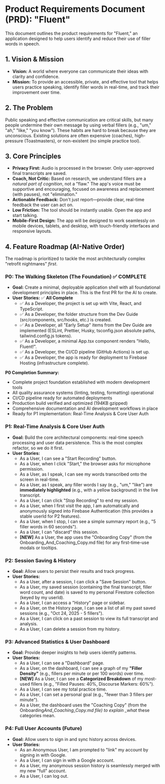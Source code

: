 # **Product Requirements Document (PRD): "Fluent"**

This document outlines the product requirements for "Fluent," an application designed to help users identify and reduce their use of filler words in speech.

## **1\. Vision & Mission**

- **Vision:** A world where everyone can communicate their ideas with clarity and confidence.
- **Mission:** To provide an accessible, private, and effective tool that helps users practice speaking, identify filler words in real-time, and track their improvement over time.

## **2\. The Problem**

Public speaking and effective communication are critical skills, but many people undermine their own message by using verbal fillers (e.g., "um," "ah," "like," "you know"). These habits are hard to break because they are unconscious. Existing solutions are often expensive (coaches), high-pressure (Toastmasters), or non-existent (no simple practice tool).

## **3\. Core Principles**

- **Privacy First:** Audio is processed in the browser. Only user-approved final transcripts are saved.
- **Coach, Not Critic:** Based on research, we understand fillers are a _natural part of cognition_, not a "flaw." The app's voice must be supportive and encouraging, focused on awareness and replacement (with pauses), not "elimination."
- **Actionable Feedback:** Don't just report—provide clear, real-time feedback the user can act on.
- **Low Friction:** The tool should be instantly usable. Open the app and start talking.
- **Mobile-First Design:** The app will be designed to work seamlessly on mobile devices, tablets, and desktop, with touch-friendly interfaces and responsive layouts.

## **4\. Feature Roadmap (AI-Native Order)**

The roadmap is prioritized to tackle the most architecturally complex "retrofit nightmares" _first_.

### **P0: The Walking Skeleton (The Foundation)** ✅ **COMPLETE**

- **Goal:** Create a minimal, deployable application shell with all foundational development principles in place. This is the first PR for the AI to create.
- **User Stories:** ✅ **All Complete**
  - ✅ As a Developer, the project is set up with Vite, React, and TypeScript.
  - ✅ As a Developer, the folder structure from the Dev Guide (src/components, src/hooks, etc.) is created.
  - ✅ As a Developer, all "Early Setup" items from the Dev Guide are implemented (ESLint, Prettier, Husky, tsconfig.json absolute paths, tailwind.config.js tokens).
  - ✅ As a Developer, a minimal App.tsx component renders "Hello, Fluent\!".
  - ✅ As a Developer, the CI/CD pipeline (GitHub Actions) is set up.
  - ✅ As a Developer, the app is ready for deployment to Firebase Hosting (infrastructure complete).

**P0 Completion Summary:**

- Complete project foundation established with modern development tools
- All quality assurance systems (linting, testing, formatting) operational
- CI/CD pipeline ready for automated deployments
- Production build verified and optimized (194KB gzipped)
- Comprehensive documentation and AI development workflows in place
- Ready for P1 implementation: Real-Time Analysis & Core User Auth

### **P1: Real-Time Analysis & Core User Auth**

- **Goal:** Build the core architectural components: real-time speech processing and user data persistence. This is the most complex refactor, so we do it first.
- **User Stories:**
  - As a User, I can see a "Start Recording" button.
  - As a User, when I click "Start," the browser asks for microphone permission.
  - As a User, as I speak, I can see my words transcribed onto the screen in real-time.
  - As a User, as I speak, any filler words I say (e.g., "um," "like") are **immediately highlighted** (e.g., with a yellow background) in the live transcript.
  - As a User, I can click "Stop Recording" to end my session.
  - As a User, when I first visit the app, I am automatically and anonymously signed into Firebase Authentication (this provides a stable userId for P2 features).
  - As a User, when I stop, I can see a simple summary report (e.g., "5 filler words in 60 seconds").
  - As a User, I can "discard" this session.
  - **\[NEW\]** As a User, the app uses the "Onboarding Copy" (from the Onboarding_And_Coaching_Copy.md file) for any first-time-use modals or tooltips.

### **P2: Session Saving & History**

- **Goal:** Allow users to persist their results and track progress.
- **User Stories:**
  - As a User, after a session, I can click a "Save Session" button.
  - As a User, my saved session (containing the final transcript, filler word count, and date) is saved to my personal Firestore collection (keyed by my userId).
  - As a User, I can access a "History" page or sidebar.
  - As a User, on the History page, I can see a list of all my past saved sessions (e.g., "Oct 24, 2025 \- 5 fillers").
  - As a User, I can click on a past session to view its full transcript and analysis.
  - As a User, I can delete a session from my history.

### **P3: Advanced Statistics & User Dashboard**

- **Goal:** Provide deeper insights to help users identify patterns.
- **User Stories:**
  - As a User, I can see a "Dashboard" page.
  - As a User, on the dashboard, I can see a graph of my **"Filler Density"** (e.g., fillers per minute or per 100 words) over time.
  - **\[NEW\]** As a User, I can see a **Categorized Breakdown** of my most-used fillers (e.g., "Filled Pauses: 40%, Discourse Markers: 60%").
  - As a User, I can see my total practice time.
  - As a User, I can set a personal goal (e.g., "fewer than 3 fillers per minute").
  - As a User, the dashboard uses the "Coaching Copy" (from the Onboarding*And_Coaching_Copy.md file) to explain \_what* these categories mean.

### **P4: Full User Accounts (Future)**

- **Goal:** Allow users to sign in and sync history across devices.
- **User Stories:**
  - As an Anonymous User, I am prompted to "link" my account by signing in with Google.
  - As a User, I can sign in with a Google account.
  - As a User, my anonymous session history is seamlessly merged with my new "full" account.
  - As a User, I can log out.
